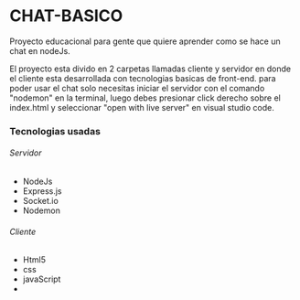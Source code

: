 # CHAT-BASICO

Proyecto educacional para gente que quiere aprender como se hace un chat en nodeJs.

El proyecto esta divido en 2 carpetas llamadas cliente y servidor en donde el cliente esta desarrollada con tecnologias basicas de front-end. para poder usar el chat solo necesitas iniciar el servidor con el comando "nodemon" en la terminal, luego   debes presionar click derecho sobre el index.html y seleccionar "open with live server" en visual studio code.
### Tecnologias usadas
###### Servidor
-  NodeJs
- Express.js
- Socket.io
- Nodemon

######  Cliente
- Html5
- css
- javaScript
-  <img src="https://camo.githubusercontent.com/2087197b483340f3c06328b7a4158ba07e399302886eeeca344e90b3e597717a/687474703a2f2f75706c6f61642d696d616765732e6a69616e7368752e696f2f75706c6f61645f696d616765732f343033373130352d653331373637373933353939333831372e6769663f696d6167654d6f6772322f6175746f2d6f7269656e742f7374726970" alt="" data-canonical-src="http://upload-images.jianshu.io/upload_images/4037105-e317677935993817.gif?imageMogr2/auto-orient/strip" style="max-width:100%;">
